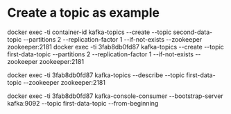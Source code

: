 # Create a topic as example

docker exec -ti container-id kafka-topics --create --topic second-data-topic --partitions 2 --replication-factor 1 --if-not-exists --zookeeper zookeeper:2181
docker exec -ti 3fab8db0fd87 kafka-topics --create --topic first-data-topic --partitions 2 --replication-factor 1 --if-not-exists --zookeeper zookeeper:2181

docker exec -ti 3fab8db0fd87 kafka-topics --describe --topic first-data-topic --zookeeper zookeeper:2181

docker exec -ti 3fab8db0fd87 kafka-console-consumer --bootstrap-server kafka:9092 --topic first-data-topic --from-beginning

